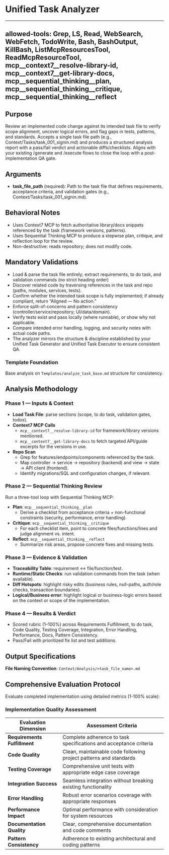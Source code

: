 # Unified Task Analyzer

---
allowed-tools: Grep, LS, Read, WebSearch, WebFetch, TodoWrite, Bash, BashOutput, KillBash, ListMcpResourcesTool, ReadMcpResourceTool, mcp__context7__resolve-library-id, mcp__context7__get-library-docs, mcp__sequential_thinking__plan, mcp__sequential_thinking__critique, mcp__sequential_thinking__reflect
---

## Purpose

Review an implemented code change against its intended task file to verify scope alignment, uncover logical errors, and flag gaps in tests, patterns, and standards. Accepts a single task file path (e.g., Context/Tasks/task_001_signin.md) and produces a structured analysis report with a pass/fail verdict and actionable diffs/checklists.
Aligns with your existing /generate and /execute flows to close the loop with a post-implementation QA gate.

## Arguments

- **task_file_path** (required): Path to the task file that defines requirements, acceptance criteria, and validation gates (e.g., Context/Tasks/task_001_signin.md).

## Behavioral Notes

- Uses Context7 MCP to fetch authoritative library/docs snippets referenced by the task (framework versions, patterns).
- Uses Sequential Thinking MCP to produce a stepwise plan, critique, and reflection loop for the review.
- Non-destructive: reads repository; does not modify code.

## Mandatory Validations

- Load & parse the task file entirely; extract requirements, to do task, and validation commands (no strict heading order)
- Discover related code by traversing references in the task and repo (paths, modules, services, tests).
- Confirm whether the intended task scope is fully implemented; if already compliant, return “Aligned — No action.”
- Enforce split-of-concerns and pattern consistency (controller/service/repository; UI/data/domain).
- Verify tests exist and pass locally (where runnable), or show why not applicable.
- Compare intended error handling, logging, and security notes with actual code paths.
- The analyzer mirrors the structure & discipline established by your Unified Task Generator and Unified Task Executor to ensure consistent QA.

### Template Foundation
Base analysis on `Templates/analyze_task_base.md` structure for consistency.

## Analysis Methodology

### Phase 1 — Inputs & Context

- **Load Task File**: parse sections (scope, to do task, validation gates, todos).
- **Context7 MCP Calls**
	- `mcp__context7__resolve-library-id` for framework/library versions mentioned.
	- `mcp__context7__get-library-docs` to fetch targeted API/guide excerpts for the versions in use.
- **Repo Scan**
	- Grep for features/endpoints/components referenced by the task.
	- Map controller → service → repository (backend) and view → state → API client (frontend).
	- Identify migrations/SQL and configuration changes, if relevant.

### Phase 2 — Sequential Thinking Review

Run a three-tool loop with Sequential Thinking MCP:

- **Plan**: `mcp__sequential_thinking__plan`
	- Derive a checklist from acceptance criteria + non-functional constraints (security, performance, error handling).
- **Critique**: `mcp__sequential_thinking__critique`
	- For each checklist item, point to concrete files/functions/lines and judge alignment vs. intent.
- **Reflect**: `mcp__sequential_thinking__reflect`
	- Summarize risk areas, propose concrete fixes and missing tests.

### Phase 3 — Evidence & Validation

- **Traceability Table**: requirement ↔ file/function/test.
- **Runtime/Static Checks**: run validation commands from the task (when available).
- **Diff Hotspots**: highlight risky edits (business rules, null-paths, auth/role checks, transaction boundaries).
- **Logical/Business error**: highlight logical or business-logic errors based on the context or scope of the implementation.

### Phase 4 — Results & Verdict

- Scored rubric (1–100%) across Requirements Fulfillment, to do task, Code Quality, Testing Coverage, Integration, Error Handling, Performance, Docs, Pattern Consistency.
- Pass/Fail with prioritized fix list and test additions.

## Output Specifications

**File Naming Convention**: `Context/Analysis/<task_file_name>.md`

## Comprehensive Evaluation Protocol

Evaluate completed implementation using detailed metrics (1-100% scale):

### Implementation Quality Assessment

| **Evaluation Dimension** | **Assessment Criteria** |
|---------------------------|-------------------------|
| **Requirements Fulfillment** | Complete adherence to task specifications and acceptance criteria |
| **Code Quality** | Clean, maintainable code following project patterns and standards |
| **Testing Coverage** | Comprehensive unit tests with appropriate edge case coverage |
| **Integration Success** | Seamless integration without breaking existing functionality |
| **Error Handling** | Robust error scenarios coverage with appropriate responses |
| **Performance Impact** | Optimal performance with consideration for system resources |
| **Documentation Quality** | Clear, comprehensive documentation and code comments |
| **Pattern Consistency** | Adherence to existing architectural and coding patterns |
